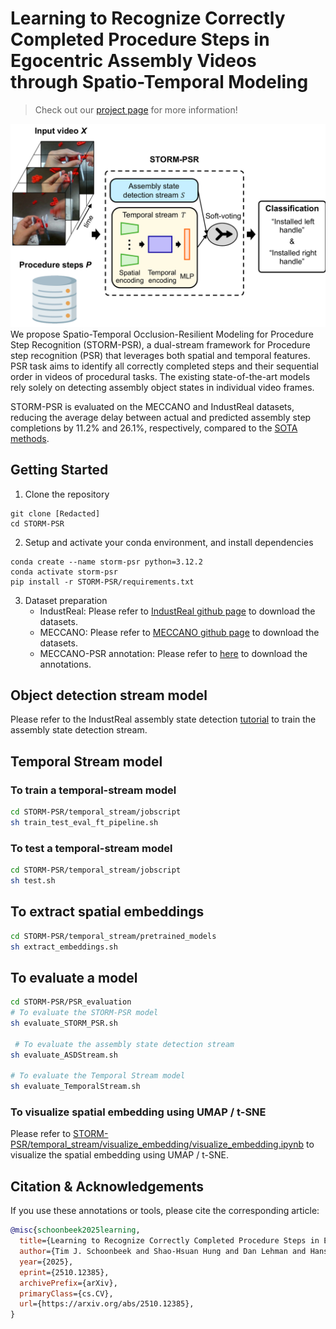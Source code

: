 # Learning to Recognize Correctly Completed Procedure Steps in Egocentric Assembly Videos through Spatio-Temporal Modeling
> Check out our [project page](https://timschoonbeek.github.io/stormpsr.html) for more information!

![](fig/teaser.PNG)
We propose Spatio-Temporal Occlusion-Resilient Modeling for Procedure Step Recognition (STORM-PSR), a dual-stream framework for Procedure step recognition (PSR) that leverages both spatial and temporal features. PSR task aims to identify all correctly completed steps and their sequential order in videos of procedural tasks. The existing state-of-the-art models rely solely on detecting assembly object states in individual video frames.

STORM-PSR is evaluated on the MECCANO and IndustReal datasets, reducing the average delay between actual and predicted assembly step completions by 11.2\% and 26.1\%, respectively, compared to the [SOTA methods](https://openaccess.thecvf.com/content/WACV2024/papers/Schoonbeek_IndustReal_A_Dataset_for_Procedure_Step_Recognition_Handling_Execution_Errors_WACV_2024_paper.pdf).


## Getting Started
1. Clone the repository
```terminal
git clone [Redacted]
cd STORM-PSR
```
2. Setup and activate your conda environment, and install dependencies
```terminal
conda create --name storm-psr python=3.12.2
conda activate storm-psr
pip install -r STORM-PSR/requirements.txt
```
3. Dataset preparation
   * IndustReal:  Please refer to  [IndustReal github page](https://github.com/TimSchoonbeek/IndustReal) to download the datasets.
   * MECCANO: Please refer to [MECCANO github page](https://github.com/fpv-iplab/MECCANO) to download the datasets.
   * MECCANO-PSR annotation: Please refer to [here](https://github.com/TimSchoonbeek/PSR-annotations) to download the annotations.



## Object detection stream model
Please refer to the IndustReal assembly state detection [tutorial](https://github.com/TimSchoonbeek/IndustReal/tree/main/ASD) to train the assembly state detection stream.

## Temporal Stream model
### To train a temporal-stream model
```bash
cd STORM-PSR/temporal_stream/jobscript
sh train_test_eval_ft_pipeline.sh
```
### To test a temporal-stream model
```bash
cd STORM-PSR/temporal_stream/jobscript
sh test.sh
```

## To extract spatial embeddings
```bash
cd STORM-PSR/temporal_stream/pretrained_models
sh extract_embeddings.sh
```

## To evaluate a model
```bash
cd STORM-PSR/PSR_evaluation
# To evaluate the STORM-PSR model
sh evaluate_STORM_PSR.sh

 # To evaluate the assembly state detection stream
sh evaluate_ASDStream.sh

# To evaluate the Temporal Stream model
sh evaluate_TemporalStream.sh  
```



### To visualize spatial embedding using UMAP / t-SNE
Please refer to [STORM-PSR/temporal_stream/visualize_embedding/visualize_embedding.ipynb](./temporal_stream/visualize_embedding/visualize_embedding.ipynb) to visualize the spatial embedding using UMAP / t-SNE.

## Citation & Acknowledgements

If you use these annotations or tools, please cite the corresponding article:

```bibtex
@misc{schoonbeek2025learning,
  title={Learning to Recognize Correctly Completed Procedure Steps in Egocentric Assembly Videos through Spatio-Temporal Modeling},
  author={Tim J. Schoonbeek and Shao-Hsuan Hung and Dan Lehman and Hans Onvlee and Jacek Kustra and Peter H. N. de With and Fons van der Sommen},
  year={2025},
  eprint={2510.12385},
  archivePrefix={arXiv},
  primaryClass={cs.CV},
  url={https://arxiv.org/abs/2510.12385},
}